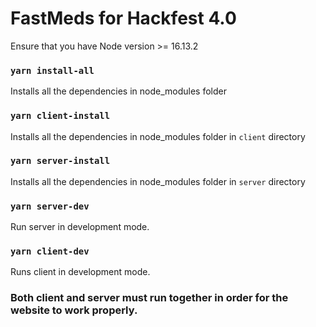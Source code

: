 # FastMeds for Hackfest 4.0

Ensure that you have Node version >= 16.13.2

### `yarn install-all`

Installs all the dependencies in node_modules folder

### `yarn client-install`

Installs all the dependencies in node_modules folder in `client` directory

### `yarn server-install`

Installs all the dependencies in node_modules folder in `server` directory

### `yarn server-dev`

Run server in development mode.

### `yarn client-dev`

Runs client in development mode.

### Both client and server must run together in order for the website to work properly.